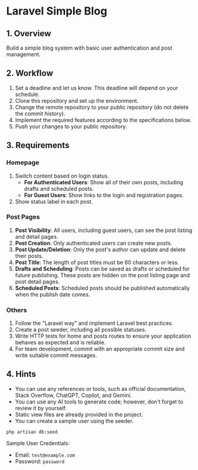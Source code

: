 # Laravel Simple Blog

## 1. Overview

Build a simple blog system with basic user authentication and post management.

## 2. Workflow

1. Set a deadline and let us know. This deadline will depend on your schedule.
2. Clone this repository and set up the environment.
3. Change the remote repository to your public repository (do not delete the commit history).
4. Implement the required features according to the specifications below.
5. Push your changes to your public repository.

## 3. Requirements

### Homepage

1. Switch content based on login status.
    - **For Authenticated Users**: Show all of their own posts, including drafts and scheduled posts.
    - **For Guest Users**: Show links to the login and registration pages.
2. Show status label in each post.

### Post Pages

1. **Post Visibility**: All users, including guest users, can see the post listing and detail pages.
2. **Post Creation**: Only authenticated users can create new posts.
3. **Post Update/Deletion**: Only the post's author can update and delete their posts.
4. **Post Title**: The length of post titles must be 60 characters or less.
5. **Drafts and Scheduling**: Posts can be saved as drafts or scheduled for future publishing. These posts are hidden on the post listing page and post detail pages.
6. **Scheduled Posts**: Scheduled posts should be published automatically when the publish date comes.

### Others

1. Follow the "Laravel way" and implement Laravel best practices.
2. Create a post seeder, including all possible statuses.
3. Write HTTP tests for home and posts routes to ensure your application behaves as expected and is reliable.
4. For team development, commit with an appropriate commit size and write suitable commit messages.

## 4. Hints
- You can use any references or tools, such as official documentation, Stack Overflow, ChatGPT, Copilot, and Gemini.
- You can use any AI tools to generate code; however, don't forget to review it by yourself.
- Static view files are already provided in the project.
- You can create a sample user using the seeder.

```
php artisan db:seed
```

Sample User Credentials:

-   Email: `test@example.com`
-   Password: `password`
